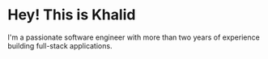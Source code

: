 # Hey! This is Khalid

I'm a passionate software engineer with more than two years of experience building full-stack
applications.
